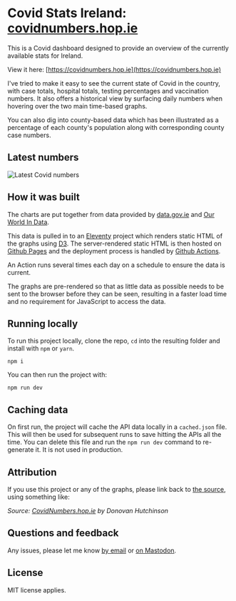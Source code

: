 # Covid Stats Ireland: [covidnumbers.hop.ie](https://covidnumbers.hop.ie)

This is a Covid dashboard designed to provide an overview of the currently available stats for Ireland.

View it here: [https://covidnumbers.hop.ie](https://covidnumbers.hop.ie)

I've tried to make it easy to see the current state of Covid in the country, with case totals, hospital totals, testing percentages and vaccination numbers. It also offers a historical view by surfacing daily numbers when hovering over the two main time-based graphs.

You can also dig into county-based data which has been illustrated as a percentage of each county's population along with corresponding county case numbers.

## Latest numbers

![Latest Covid numbers](https://covidnumbers.hop.ie/covid-stats-ireland.png)

## How it was built

The charts are put together from data provided by [data.gov.ie](https://data.gov.ie/) and [Our World In Data](https://github.com/owid/covid-19-data/tree/master/public/data).

This data is pulled in to an [Eleventy](https://www.11ty.dev/) project which renders static HTML of the graphs using [D3](https://d3js.org/). The server-rendered static HTML is then hosted on [Github Pages](https://pages.github.com) and the deployment process is handled by [Github Actions](https://github.com/features/actions).

An Action runs several times each day on a schedule to ensure the data is current.

The graphs are pre-rendered so that as little data as possible needs to be sent to the browser before they can be seen, resulting in a faster load time and no requirement for JavaScript to access the data.

## Running locally

To run this project locally, clone the repo, `cd` into the resulting folder and install with `npm` or `yarn`.

```
npm i
```

You can then run the project with:

```
npm run dev
```

## Caching data

On first run, the project will cache the API data locally in a `cached.json` file. This will then be used for subsequent runs to save hitting the APIs all the time. You can delete this file and run the `npm run dev` command to re-generate it. It is not used in production.

## Attribution

If you use this project or any of the graphs, please link back to [the source](https://covidnumbers.hop.ie), using something like:

_Source: [CovidNumbers.hop.ie](https://covidnumbers.hop.ie) by Donovan Hutchinson_

## Questions and feedback

Any issues, please let me know [by email](mailto:d@hop.ie) or [on Mastodon](https://mastodon.ie/donovanh).

## License

MIT license applies.
